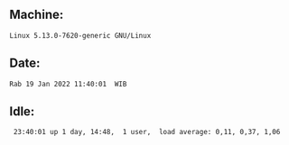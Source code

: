 ## Machine:
```
Linux 5.13.0-7620-generic GNU/Linux
```
## Date:
```
Rab 19 Jan 2022 11:40:01  WIB
```
## Idle:
```
 23:40:01 up 1 day, 14:48,  1 user,  load average: 0,11, 0,37, 1,06
```

